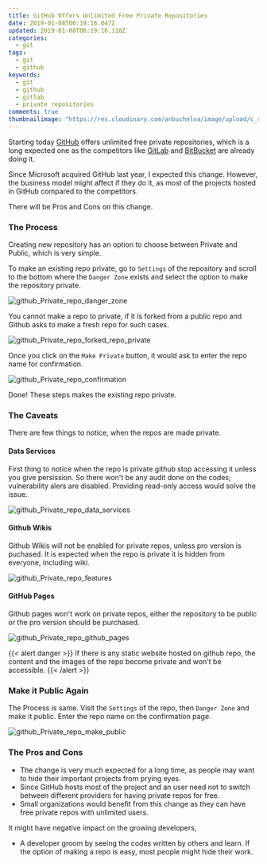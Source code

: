```yaml
---
title: GitHub Offers Unlimited Free Private Repositories
date: 2019-01-08T06:19:16.047Z
updated: 2019-01-08T06:19:16.110Z
categories:
  - git
tags:
  - git
  - github
keywords:
  - git
  - github
  - gitlab
  - private repositories
comments: true
thumbnailimage: "https://res.cloudinary.com/anbuchelva/image/upload/c_scale,w_250,f_auto,q_auto/v1578787699/images/github_private_repo/36686_1.png"
---
```

Starting today [GitHub](https://github.com/) offers unlimited free private repositories, which is a long expected one as the competitors  like [GitLab](https://githlab.com) and [BitBucket](https://bitbucket.org) are already doing it.
<!--more-->
Since Microsoft acquired GitHub last year, I expected this change.  However, the business model might affect if they do it, as most of the projects hosted in GitHub compared to the competitors.

There will be Pros and Cons on this change.


### The Process

Creating new repository has an option to choose between Private and Public, which is very simple.

To make an existing repo private, go to `Settings` of the repository and scroll to the bottom where the `Danger Zone` exists and select the option to make the repository private.

![github_Private_repo_danger_zone](https://res.cloudinary.com/anbuchelva/image/upload/f_auto,q_auto/v1546930142/images/github_private_repo/github_Private_repo_danger_zone.png)

You cannot make a repo to private, if it is forked from a public repo and Github asks to make a fresh repo for such cases.

![github_Private_repo_forked_repo_private](https://res.cloudinary.com/anbuchelva/image/upload/f_auto,q_auto/v1546930142/images/github_private_repo/github_Private_repo_forked_repo_private.png)

Once you click on the `Make Private` button, it would ask to enter the repo name for confirmation.

![github_Private_repo_confirmation](https://res.cloudinary.com/anbuchelva/image/upload/f_auto,q_auto/v1546930142/images/github_private_repo/github_Private_repo_confirmation.png)

Done! These steps makes the existing repo private.

### The Caveats

There are few things to notice, when the repos are made private.  

#### Data Services

First thing to notice when the repo is private github stop accessing it unless you give persission. So there won't be any audit done on the codes; vulnerability alers are disabled. Providing read-only access would solve the issue.

![github_Private_repo_data_services](https://res.cloudinary.com/anbuchelva/image/upload/f_auto,q_auto/v1546930142/images/github_private_repo/github_Private_repo_data_services.png)

#### Github Wikis

Github Wikis will not be enabled for private repos, unless pro version is puchased.  It is expected when the repo is private it is hidden from everyone, including wiki.

![github_Private_repo_features](https://res.cloudinary.com/anbuchelva/image/upload/f_auto,q_auto/v1546930143/images/github_private_repo/github_Private_repo_features.png)

#### GitHub Pages

Github pages won't work on private repos, either the repository to be public or the pro version should be purchased.

![github_Private_repo_github_pages](https://res.cloudinary.com/anbuchelva/image/upload/f_auto,q_auto/v1546930142/images/github_private_repo/github_Private_repo_github_pages.png)

{{< alert danger >}}
If there is any static website hosted on github repo, the content and the images of the repo become private and won't be accessible.
{{< /alert >}}

### Make it Public Again

The Process is same. Visit the `Settings` of the repo, then `Danger Zone` and make it public.  Enter the repo name on the confirmation page.

![github_Private_repo_make_public](https://res.cloudinary.com/anbuchelva/image/upload/f_auto,q_auto/v1546930143/images/github_private_repo/github_Private_repo_make_public.png)

### The Pros and Cons

* The change is very much expected for a long time, as people may want to hide their important projects from prying eyes.
* Since GitHub hosts most of the project and an user need not to switch between different providers for having private repos for free.
* Small organizations would benefit from this change as they can have free private repos with unlimited users.

It might have negative impact on the growing developers,

* A developer groom by seeing the codes written by others and learn.  If the option of making a repo is easy, most people might hide their work.
